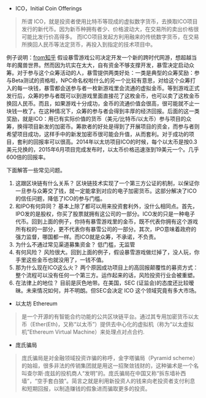 - ICO，Initial Coin Offerings
> 所谓 ICO，就是投资者使用比特币等现成的虚拟数字货币，去换取ICO项目发行的新代币。因为新币种拥有者少、价格波动大，在交易所的卖出价格很可能比发行价高得多。 而ICO项目发起方利用融来的传统数字货币，在交易所换回人民币等法定货币，再投入到指定的技术项目中。

例子说明：[from知乎](https://www.zhihu.com/question/60363636)
假设暴雪游戏公司决定开发一个新的跨时代网游，想超越当年的魔兽世界。然而因为坑实在太大，自有资金不够支撑开发，暴雪决定启动众筹。对于参与这个众筹活动的人，暴雪提供两类好处：一类是典型的众筹奖励：参与Beta测试的资格啦，NPC命名权啦什么的另一个比较有意思，对给这个众筹打入的每一块钱，暴雪都会送参与者一枚新游戏里会流通的虚拟金币。等到游戏正式发行后，众筹的参与者既可以到游戏里面直接花了这枚金币，也可以卖了这枚金币换回人民币。而且，如果游戏十分成功，金币的流通价值会很高，很可能就不止一块钱一枚了。在这种情况下，众筹的参与者会得到丰厚的经济回报。后面的这一类奖励，就是ICO：用已有实际价值的货币（美元/比特币/以太币）参与项目的众筹，换得项目新发的加密币。筹款者的好处是得到了开展项目的资金，而参与者则希望项目成功，这样手中的新发加密币很可能会升值，从而套利。对于成功的项目，套利的回报率可以很高。2014年以太坊项目ICO的时候，每个以太币是按0.3美元兑换的，2015年6月项目完成发布时，以太币价格迅速涨到19美元一个。几乎600倍的回报率。

下面解答一些常见问题。
1. 这跟区块链有什么关系？
区块链技术实现了一个第三方公证的机制，以保证你一旦参与众筹交了钱，就一定能拿到对应的电子加密货币。这部分解决了ICO的信任问题，降低了ICO的参与门槛。
2. 和IPO有何异同？
基本上除了都可以用来投资套利外，没什么相同点。首先，IPO发的是股权，你买了股票就拥有这公司的一部分。ICO发的只是一种电子代币。回到上面的例子，你持有暴雪游戏里的金币，既不代表你拥有这个游戏所有权的一部分，更不代表你有暴雪公司的一部分。其次，IPO意味着政府的强力监督，哪国都一样。而ICO就是众筹，不承诺，不负责。
3. 为什么不通过常见渠道募集资金？
低门槛，无监管
4. 有何风险？
风险很大。回到上面的例子，假设暴雪游戏做烂掉了，没人玩，你手里这些金币也就没用了，一钱不值。
5. 那为什么现在ICO这么火？
两个原因成功项目上的高回报颠覆性的募资方式：整个流程可以没有任何一个第三方。运作起来的话，风险投资行业会被重塑。
6. 在法律上的地位？
目前是灰色地带。在美国，SEC (证监会)的态度还比较暧昧。未来情况如何，并不明朗。但SEC会决定 ICO 这个领域究竟有多大市场。

- 以太坊 Ethereum
> 是一个开源的有智能合约功能的公共区块链平台。通过其专用加密货币以太币（Ether(Eth)，又称“以太币”）提供去中心化的虚拟机（称为“以太虚拟机”Ethereum Virtual Machine）来处理点对点合约.

- 庞氏骗局
> 庞氏骗局是对金融领域投资诈骗的称呼，金字塔骗局（Pyramid scheme）的始祖，很多非法的传销集团就是用这一招聚敛钱财的，这种骗术是一个名叫查尔斯·庞兹的投机商人“发明”的。庞氏骗局在中国又称“拆东墙补西墙”，“空手套白狼”。简言之就是利用新投资人的钱来向老投资者支付利息和短期回报，以制造赚钱的假象进而骗取更多的投资。
